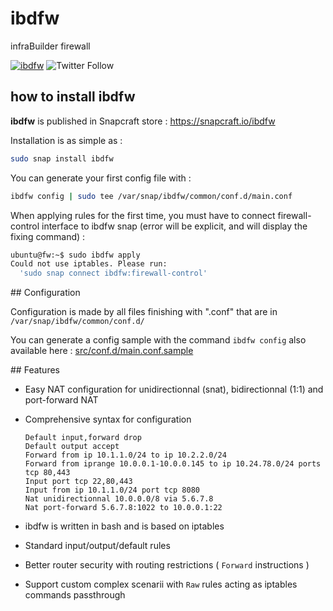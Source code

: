 # ibdfw
infraBuilder firewall

[![ibdfw](https://snapcraft.io//ibdfw/badge.svg)](https://snapcraft.io/ibdfw) ![Twitter Follow](https://img.shields.io/twitter/follow/infrabuilder?style=social)

## how to install ibdfw

**ibdfw** is published in Snapcraft store : https://snapcraft.io/ibdfw

Installation is as simple as :

```bash
sudo snap install ibdfw
```

You can generate your first config file with : 
```bash
ibdfw config | sudo tee /var/snap/ibdfw/common/conf.d/main.conf
```

When applying rules for the first time, you must have to connect firewall-control interface to ibdfw snap (error will be explicit, and will display the fixing command) : 
```bash
ubuntu@fw:~$ sudo ibdfw apply
Could not use iptables. Please run:
  'sudo snap connect ibdfw:firewall-control'
```

## Configuration

Configuration is made by all files finishing with ".conf" that are in `/var/snap/ibdfw/common/conf.d/`

You can generate a config sample with the command `ibdfw config` also available here : [src/conf.d/main.conf.sample](src/conf.d/main.conf.sample)

## Features

- Easy NAT configuration for unidirectionnal (snat), bidirectionnal (1:1) and port-forward NAT

- Comprehensive syntax for configuration

  ```
  Default input,forward drop
  Default output accept
  Forward from ip 10.1.1.0/24 to ip 10.2.2.0/24
  Forward from iprange 10.0.0.1-10.0.0.145 to ip 10.24.78.0/24 ports tcp 80,443
  Input port tcp 22,80,443
  Input from ip 10.1.1.0/24 port tcp 8080
  Nat unidirectionnal 10.0.0.0/8 via 5.6.7.8
  Nat port-forward 5.6.7.8:1022 to 10.0.0.1:22
  ```

- ibdfw is written in bash and is based on iptables

- Standard input/output/default rules

- Better router security with routing restrictions ( `Forward` instructions )

- Support custom complex scenarii with `Raw` rules acting as iptables commands passthrough

